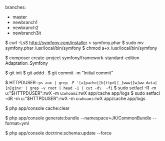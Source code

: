 branches:
- master
- newbranch1
- newbranch2
- newbranch3it

$ curl -LsS http://symfony.com/installer > symfony.phar
$ sudo mv symfony.phar /usr/local/bin/symfony
$ chmod a+x /usr/local/bin/symfony

$ composer create-project symfony/framework-standard-edition Adaptation_Symfony

$ git init
$ git addd .
$ git commit -m "Initial commit"

$ HTTPDUSER=`ps aux | grep -E '[a]pache|[h]ttpd|[_]www|[w]ww-data|[n]ginx' | grep -v root | head -1 | cut -d\  -f1`
$ sudo setfacl -R -m u:"$HTTPDUSER":rwX -m u:`whoami`:rwX app/cache app/logs
$ sudo setfacl -dR -m u:"$HTTPDUSER":rwX -m u:`whoami`:rwX app/cache app/logs

$ php app/console cache:clear

$ php app/console generate:bundle --namespace=JK/CommonBundle --format=yml

$ php app/console doctrine:schema:update --force
